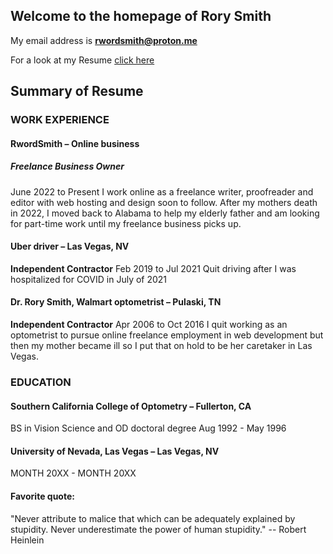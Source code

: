 ## Welcome to the homepage of Rory Smith
My email address is **rwordsmith@proton.me**

For a look at my Resume [click here](https://docs.google.com/document/d/11qXXto9QkpGpCJ3JiBKGsioydAZwAtfTezqasg4i000/edit?usp=drive_link)

## Summary of Resume
### WORK EXPERIENCE
#### RwordSmith – Online business
##### Freelance Business Owner
June 2022 to Present
I work online as a freelance writer, proofreader and editor with web hosting and design soon to follow.
After my mothers death in 2022, I moved back to Alabama to help my elderly father and am looking for part-time work until my freelance business picks up.

#### Uber driver – Las Vegas, NV
**Independent Contractor**
Feb 2019 to Jul 2021
Quit driving after I was hospitalized for COVID
in July of 2021

#### Dr. Rory Smith, Walmart optometrist – Pulaski, TN
**Independent Contractor**
Apr 2006 to Oct 2016
I quit working as an optometrist to pursue online freelance employment in web development but then my mother became ill so I put that on hold to be her caretaker in Las Vegas.

### EDUCATION
#### Southern California College of Optometry – Fullerton, CA
BS in Vision Science and OD doctoral degree
Aug 1992 - May 1996

#### University of Nevada, Las Vegas – Las Vegas, NV
MONTH 20XX - MONTH 20XX

#### Favorite quote:
"Never attribute to malice that which can be adequately explained by stupidity. Never underestimate the power of human stupidity."
-- Robert Heinlein








